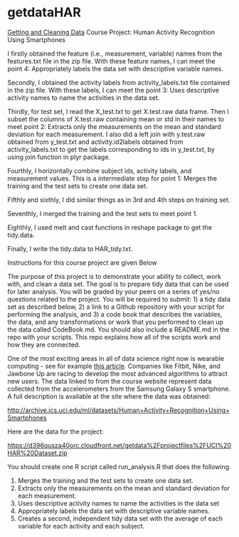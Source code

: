 getdataHAR
==========

[Getting and Cleaning Data](https://www.coursera.org/course/getdata)
Course Project: Human Activity Recognition Using Smartphones

I firstly obtained the feature (i.e., measurement, variable) names from the 
features.txt file in the zip file. With these feature names, I can meet the 
point 4: Appropriately labels the data set with descriptive variable names.

Secondly, I obtained the activity labels from activity_labels.txt file contained
in the zip file. With these labels, I can meet the point 3: Uses descriptive
activity names to name the activities in the data set.

Thirdly, for test set, I read the X_test.txt to get X.test.raw data frame. Then
I subset the columns of X.test.raw containing mean or std in their names to meet point 2:
Extracts only the measurements on the mean and standard deviation for each measurement.
I also did a left join with y.test.raw obtained from y_test.txt and activity.id2labels
obtained from activity_labels.txt to get the labels corresponding to ids in y_test.txt, 
by using join function in plyr package.

Fourthly, I horizontally combine subject ids, activity labels, and measurement values.
This is a intermediate step for point 1: Merges the training and the test sets to create one data set.

Fifthly and sixthly, I did similar things as in 3rd and 4th steps on training set.

Seventhly, I merged the training and the test sets to meet point 1.

Eighthly, I used melt and cast functions in reshape package to get the tidy.data.

Finally, I write the tidy.data to HAR_tidy.txt.


Instructions for this course project are given Below

The purpose of this project is to demonstrate your ability to collect,
work with, and clean a data set. The goal is to prepare tidy data that
can be used for later analysis. You will be graded by your peers on a
series of yes/no questions related to the project. You will be required
to submit: 1) a tidy data set as described below, 2) a link to a Github
repository with your script for performing the analysis, and 3) a code
book that describes the variables, the data, and any transformations or
work that you performed to clean up the data called CodeBook.md. You
should also include a README.md in the repo with your scripts. This
repo explains how all of the scripts work and how they are connected.

One of the most exciting areas in all of data science right now is wearable
computing - see for example [this article](http://www.insideactivitytracking.com/data-science-activity-tracking-and-the-battle-for-the-worlds-top-sports-brand/).
Companies like Fitbit, Nike, and Jawbone Up are racing to develop the most
advanced algorithms to attract new users. The data linked to from the course
website represent data collected from the accelerometers from the Samsung
Galaxy S smartphone. A full description is available at the site where the
data was obtained: 

http://archive.ics.uci.edu/ml/datasets/Human+Activity+Recognition+Using+Smartphones 

Here are the data for the project: 

https://d396qusza40orc.cloudfront.net/getdata%2Fprojectfiles%2FUCI%20HAR%20Dataset.zip 

You should create one R script called run_analysis.R that does the following. 

1. Merges the training and the test sets to create one data set.
2. Extracts only the measurements on the mean and standard deviation for each measurement. 
3. Uses descriptive activity names to name the activities in the data set
4. Appropriately labels the data set with descriptive variable names. 
5. Creates a second, independent tidy data set with the average of each variable for each activity and each subject. 

